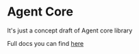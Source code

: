 # Agent Core

It's just a concept draft of Agent core library

Full docs you can find [here](https://github.com/iamguid/agent)
